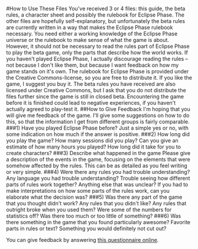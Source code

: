 #How to Use These Files
You've received 3 or 4 files: this guide, the beta rules, a character sheet and possibly the rulebook for Eclipse Phase.
The other files are hopefully self-explanatory, but unfortunately the beta rules are currently written in a way that makes the Eclipse Phase rulebook necessary. You need either a working knowledge of the Eclipse Phase universe or the rulebook to make sense of what the game is about. However, it should not be necessary to read the rules part of Eclipse Phase to play the beta game, only the parts that describe how the world works. If you haven't played Eclipse Phase, I actually discourage reading the rules – not because I don't like them, but because I want feedback on how my game stands on it's own. The rulebook for Eclipse Phase is provided under the Creative Commons-license, so you are free to distribute it. If you like the game, I suggest you buy it. The beta rules you have received are also licensed under Creative Commons, but I ask that you do not distribute the files further since the game is still in closed beta. Encountering the game before it is finished could lead to negative experiences, if you haven't actually agreed to play-test it.
##How to Give Feedback
I'm hoping that you will give me feedback of the game. I'll give some suggestions on how to do this, so that the information I get from different groups is fairly comparable.
###1) Have you played Eclipse Phase before?
Just a simple yes or no, with some indication on how much if the answer is positive.
###2) How long did you play the game?
How many sessions did you play? Can you give an estimate of how many hours you played? How long did it take for you to create characters?
###3) Describe what happened in the game
Please give a description of the events in the game, focusing on the elements that were somehow affected by the rules. This can be as detailed as you feel writing or very simple.
###4) Were there any rules you had trouble understanding?
Any language you had trouble understanding? Trouble seeing how different parts of rules work together? Anything else that was unclear? If you had to make interpretations on how some parts of the rules work, can you elaborate what the decision was?
###5) Was there any part of the game that you thought didn't work?
Any rules that you didn't like? Any rules that outright broke when you used them? Were some of the numbers for statistics off? Was there too much or too little of something?
###6) Was there something in the game that you found particularly awesome?
Favorite parts in rules or text? Something you would definitely not cut out?

You can give feedback by answering [this questionnaire online](http://bit.ly/epshoequestions).
